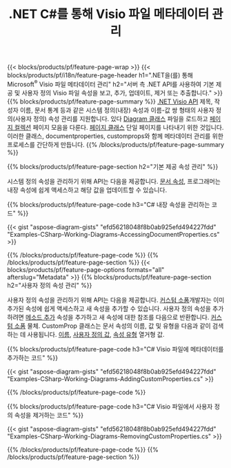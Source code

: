 ﻿---
title: .NET C#를 통해 Visio 파일 메타데이터 관리
url: /ko/net/metadata/
description: 몇 줄의 C# 코드로 Visio 파일 메타데이터 보기, 추가, 편집, 제거 또는 추출
---
{{< blocks/products/pf/feature-page-wrap >}}
{{< blocks/products/pf/i18n/feature-page-header h1=".NET을(를) 통해 Microsoft<sup>&reg;</sup> Visio 파일 메타데이터 관리" h2="서버 측 .NET API를 사용하여 기본 제공 및 사용자 정의 Visio 파일 속성을 보고, 추가, 업데이트, 제거 또는 추출합니다." >}}
{{% blocks/products/pf/feature-page-summary %}}
[.NET Visio API](/diagram/net/) 제목, 작성자 이름, 문서 통계 등과 같은 시스템 정의(내장) 속성과 이름-값 쌍 형태의 사용자 정의(사용자 정의) 속성 관리를 지원합니다. 있다 [Diagram 클래스](https://apireference.aspose.com/diagram/net/aspose.diagram/diagram) 파일을 로드하고 [페이지 컬렉션](https://apireference.aspose.com/diagram/net/aspose.diagram/pagecollection) 페이지 모음을 다룬다. [페이지 클래스](https://apireference.aspose.com/diagram/net/aspose.diagram/page) 단일 페이지를 나타내기 위한 것입니다. 이러한 클래스, documentproperties, customprops와 함께 메타데이터 관리를 위한 프로세스를 간단하게 만듭니다. 
{{% /blocks/products/pf/feature-page-summary %}}

{{% blocks/products/pf/feature-page-section h2="기본 제공 속성 관리" %}}

시스템 정의 속성을 관리하기 위해 API는 다음을 제공합니다. [문서 속성](https://apireference.aspose.com/diagram/net/aspose.diagram/documentproperties), 프로그래머는 내장 속성에 쉽게 액세스하고 해당 값을 업데이트할 수 있습니다. 

{{% blocks/products/pf/feature-page-code h3="C# 내장 속성을 관리하는 코드" %}}

{{< gist "aspose-diagram-gists" "efd56218048f8b0ab925efd494227fdd" "Examples-CSharp-Working-Diagrams-AccessingDocumentProperties.cs" >}}

{{% /blocks/products/pf/feature-page-code %}}
{{% /blocks/products/pf/feature-page-section %}}
{{< blocks/products/pf/feature-page-options formats="all" afterslug="Metadata" >}}
{{% blocks/products/pf/feature-page-section h2="사용자 정의 속성 관리" %}}

사용자 정의 속성을 관리하기 위해 API는 다음을 제공합니다. [커스텀 소품](https://apireference.aspose.com/diagram/net/aspose.diagram/documentproperties/properties/customprops)개발자는 이미 추가된 속성에 쉽게 액세스하고 새 속성을 추가할 수 있습니다. 사용자 정의 속성을 추가하려면 [메소드 추가](https://apireference.aspose.com/diagram/net/aspose.diagram/custompropcollection/methods/add)  속성을 추가하고 새 속성에 대한 참조를 다음으로 반환합니다. [커스텀 소품](https://apireference.aspose.com/diagram/net/aspose.diagram/customprop) 물체. CustomProp 클래스는 문서 속성의 이름, 값 및 유형을 다음과 같이 검색하는 데 사용됩니다. [이름](https://apireference.aspose.com/diagram/net/aspose.diagram/customprop/properties/name), [사용자 정의 값](https://apireference.aspose.com/diagram/net/aspose.diagram/customprop/properties/customvalue), [속성 유형](https://apireference.aspose.com/diagram/net/aspose.diagram/customprop/properties/proptype) 열거형 값. 
 
{{% blocks/products/pf/feature-page-code h3="C# Visio 파일에 메타데이터를 추가하는 코드" %}}

{{< gist "aspose-diagram-gists" "efd56218048f8b0ab925efd494227fdd" "Examples-CSharp-Working-Diagrams-AddingCustomProperties.cs" >}}

{{% /blocks/products/pf/feature-page-code %}}


{{% blocks/products/pf/feature-page-code h3="C# Visio 파일에서 사용자 정의 속성을 제거하는 코드" %}}

{{< gist "aspose-diagram-gists" "efd56218048f8b0ab925efd494227fdd" "Examples-CSharp-Working-Diagrams-RemovingCustomProperties.cs" >}}

{{% /blocks/products/pf/feature-page-code %}}
{{% /blocks/products/pf/feature-page-section %}}
